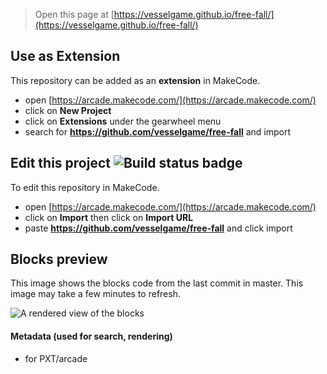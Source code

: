  


> Open this page at [https://vesselgame.github.io/free-fall/](https://vesselgame.github.io/free-fall/)

## Use as Extension

This repository can be added as an **extension** in MakeCode.

* open [https://arcade.makecode.com/](https://arcade.makecode.com/)
* click on **New Project**
* click on **Extensions** under the gearwheel menu
* search for **https://github.com/vesselgame/free-fall** and import

## Edit this project ![Build status badge](https://github.com/vesselgame/free-fall/workflows/MakeCode/badge.svg)

To edit this repository in MakeCode.

* open [https://arcade.makecode.com/](https://arcade.makecode.com/)
* click on **Import** then click on **Import URL**
* paste **https://github.com/vesselgame/free-fall** and click import

## Blocks preview

This image shows the blocks code from the last commit in master.
This image may take a few minutes to refresh.

![A rendered view of the blocks](https://github.com/vesselgame/free-fall/raw/master/.github/makecode/blocks.png)

#### Metadata (used for search, rendering)

* for PXT/arcade
<script src="https://makecode.com/gh-pages-embed.js"></script><script>makeCodeRender("{{ site.makecode.home_url }}", "{{ site.github.owner_name }}/{{ site.github.repository_name }}");</script>
